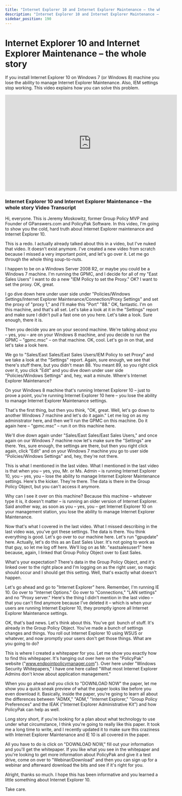 ```yaml
---
title: "Internet Explorer 10 and Internet Explorer Maintenance – the whole story"
description: "Internet Explorer 10 and Internet Explorer Maintenance – the whole story"
sidebar_position: 190
---
```


# Internet Explorer 10 and Internet Explorer Maintenance – the whole story

If you install Internet Explorer 10 on Windows 7 (or Windows 8) machine you lose the ability to
manage Internet Explorer Maintenance. Also, IEM settings stop working. This video explains how you
can solve this problem.

<iframe width="560" height="315" src="https://www.youtube.com/embed/u7VNzwDOLrQ?si=j02un0ZhdEW-4h8J" title="YouTube video player" frameborder="0" allow="accelerometer; autoplay; clipboard-write; encrypted-media; gyroscope; picture-in-picture; web-share" referrerpolicy="strict-origin-when-cross-origin" allowfullscreen></iframe>

### Internet Explorer 10 and Internet Explorer Maintenance – the whole story Video Transcript

Hi, everyone. This is Jeremy Moskowitz, former Group Policy MVP and Founder of GPanswers.com and
PolicyPak Software. In this video, I'm going to show you the cold, hard truth about Internet
Explorer maintenance and Internet Explorer 10.

This is a redo. I actually already talked about this in a video, but I've nuked that video. It
doesn't exist anymore. I've created a new video from scratch because I missed a very important
point, and let's go over it. Let me go through the whole thing soup-to-nuts.

I happen to be on a Windows Server 2008 R2, or maybe you could be a Windows 7 machine. I'm running
the GPMC, and I decide for all of my "East Sales Users" I want to do a new "IEM Policy to set the
Proxy." OK? I want to set the proxy. OK, great.

I go dive down here under user side under "Policies/Windows Settings/Internet Explorer
Maintenance/Connection/Proxy Settings" and set the proxy of "proxy 1," and I'll make this "Port"
"88." OK, fantastic. I'm on this machine, and that's all set. Let's take a look at it in the
"Settings" report and make sure I didn't pull a fast one on you here. Let's take a look. Sure
enough, there it is.

Then you decide you are on your second machine. We're talking about you – yes, you – are on your
Windows 8 machine, and you decide to run the GPMC – "gpmc.msc" – on that machine. OK, cool. Let's go
in on that, and let's take a look here.

We go to "Sales/East Sales/East Sales Users/IEM Policy to set Proxy" and we take a look at the
"Settings" report. Again, sure enough, we see that there's stuff there, but you didn't mean 88. You
meant 89, so you right click over it, you click "Edit" and you dive down under user side
"Policies/Windows Settings" and, hey, wait a minute. Where's Internet Explorer Maintenance?

On your Windows 8 machine that's running Internet Explorer 10 – just to prove a point, you're
running Internet Explorer 10 here – you lose the ability to manage Internet Explorer Maintenance
settings.

That's the first thing, but then you think, "OK, great. Well, let's go down to another Windows 7
machine and let's do it again." Let me log on as my administrator here, and then we'll run the GPMC
on this machine. Do it again here – "gpmc.msc" – run it on this machine here.

We'll dive down again under "Sales/East Sales/East Sales Users," and once again on our Windows 7
machine now let's make sure the "Settings" are there. Yes, sure enough, the settings are there, but
then you right click again, click "Edit" and on your Windows 7 machine you go to user side
"Policies/Windows Settings" and, hey, they're not there.

This is what I mentioned in the last video. What I mentioned in the last video is that when you –
yes, you, Mr. or Ms. Admin – is running Internet Explorer 10, you – yes, you – lose the ability to
manage Internet Explorer Maintenance settings. Here's the kicker. They're there. The data is there
in the Group Policy Object, but you can't access it anymore.

Why can I see it over on this machine? Because this machine – whatever type it is, it doesn't matter
– is running an older version of Internet Explorer. Said another way, as soon as you – yes, you –
get Internet Explorer 10 on your management station, you lose the ability to manage Internet
Explorer Maintenance.

Now that's what I covered in the last video. What I missed describing in the last video was, you've
got these settings. The data is there. You think everything is good. Let's go over to our machine
here. Let's run "gpupdate" here. Actually, let's do this as an East Sales User. It's not going to
work as that guy, so let me log off here. We'll log on as Mr. "eastsalesuser1" here because, again,
I linked that Group Policy Object over to East Sales.

What's your expectation? There's data in the Group Policy Object, and it's linked over to the right
place and I'm logging on as the right user, so magic should occur and I should get this setting.
Well, that's exactly what doesn't happen.

Let's go ahead and go to "Internet Explorer" here. Remember, I'm running IE 10. Go over to "Internet
Options." Go over to "Connections," "LAN settings" and no "Proxy server." Here's the thing I didn't
mention in the last video – that you can't find anymore because I've deleted it – which is when your
users are running Internet Explorer 10, they promptly ignore all Internet Explorer Maintenance
settings.

OK, that's bad news. Let's think about this. You've got  bunch of stuff. It's already in the Group
Policy Object. You've made a bunch of settings changes and things. You roll out Internet Explorer 10
using WSUS or whatever, and now promptly your users don't get those things. What are you going to
do?

This is where I created a whitepaper for you. Let me show you exactly how to find this whitepaper.
It's hanging out over here on the "PolicyPak" website ("www.endpointpolicymanager.com"). Over here under
"Windows Security Whitepapers," I have one here called "What most Internet Explorer Admins don't
know about application management."

When you go ahead and you click to "DOWNLOAD NOW" the paper, let me show you a quick sneak preview
of what the paper looks like before you even download it. Basically, inside the paper, you're going
to learn all about the differences between "ADMX," "ADM," "Internet Explorer," "Group Policy
Preferences" and the IEAK ("Internet Explorer Administrative Kit") and how PolicyPak can help as
well.

Long story short, if you're looking for a plan about what technology to use under what circumstance,
I think you're going to really like this paper. It took me a long time to write, and I recently
updated it to make sure this craziness with Internet Explorer Maintenance and IE 10 is all covered
in the paper.

All you have to do is click on "DOWNLOAD NOW," fill out your information and you'll get the
whitepaper. If you like what you see in the whitepaper and you're looking to get more information
about PolicyPak and give it a test drive, come on over to "Webinar/Download" and then you can sign
up for a webinar and afterward download the bits and see if it's right for you.

Alright, thanks so much. I hope this has been informative and you learned a little something about
Internet Explorer 10.

Take care.
